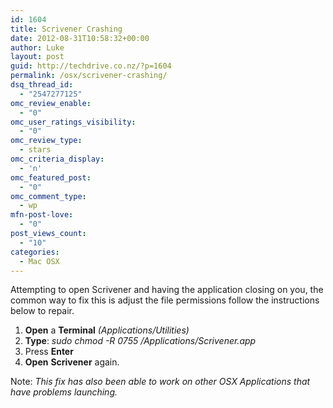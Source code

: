 ```yaml
---
id: 1604
title: Scrivener Crashing
date: 2012-08-31T10:58:32+00:00
author: Luke
layout: post
guid: http://techdrive.co.nz/?p=1604
permalink: /osx/scrivener-crashing/
dsq_thread_id:
  - "2547277125"
omc_review_enable:
  - "0"
omc_user_ratings_visibility:
  - "0"
omc_review_type:
  - stars
omc_criteria_display:
  - 'n'
omc_featured_post:
  - "0"
omc_comment_type:
  - wp
mfn-post-love:
  - "0"
post_views_count:
  - "10"
categories:
  - Mac OSX
---
```

Attempting to open Scrivener and having the application closing on you, the common way to fix this is adjust the file permissions follow the instructions below to repair.

<ol start="1">
  <li>
    <strong>Open</strong> a <strong>Terminal</strong><em> (Applications/Utilities) </em>
  </li>
  <li>
    <strong>Type</strong>: <em>sudo chmod -R 0755 /Applications/Scrivener.app</em>
  </li>
  <li>
    Press <strong>Enter</strong>
  </li>
  <li>
    <strong>Open</strong> <strong>Scrivener</strong> again.
  </li>
</ol>

Note: _This fix has also been able to work on other OSX Applications that have problems launching._
